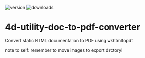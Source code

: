 ![version](https://img.shields.io/badge/version-20%2B-E23089)
![downloads](https://img.shields.io/github/downloads/miyako/4d-utility-doc-to-pdf-converter/total)

# 4d-utility-doc-to-pdf-converter
Convert static HTML documentation to PDF using wkhtmltopdf

note to self: remember to move images to export dirctory!
